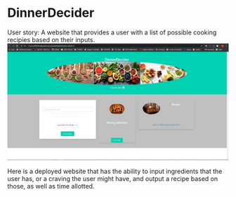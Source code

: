 # DinnerDecider
User story:
A website that provides a user with a list of possible cooking recipies based on their inputs.
<img src="assets/project_snips/snip_main.jpg">

Here is a deployed website that has the ability to input ingredients that the user has, or a craving the user might have, and output a recipe based on those, as well as time allotted. 

